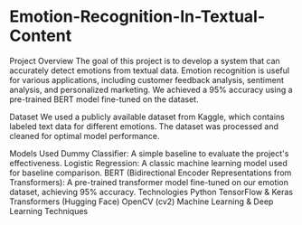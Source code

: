 # Emotion-Recognition-In-Textual-Content

Project Overview
The goal of this project is to develop a system that can accurately detect emotions from textual data. Emotion recognition is useful for various applications, including customer feedback analysis, sentiment analysis, and personalized marketing. We achieved a 95% accuracy using a pre-trained BERT model fine-tuned on the dataset.

Dataset
We used a publicly available dataset from Kaggle, which contains labeled text data for different emotions. The dataset was processed and cleaned for optimal model performance.

Models Used
Dummy Classifier: A simple baseline to evaluate the project's effectiveness.
Logistic Regression: A classic machine learning model used for baseline comparison.
BERT (Bidirectional Encoder Representations from Transformers): A pre-trained transformer model fine-tuned on our emotion dataset, achieving 95% accuracy.
Technologies
Python
TensorFlow & Keras
Transformers (Hugging Face)
OpenCV (cv2)
Machine Learning & Deep Learning Techniques
